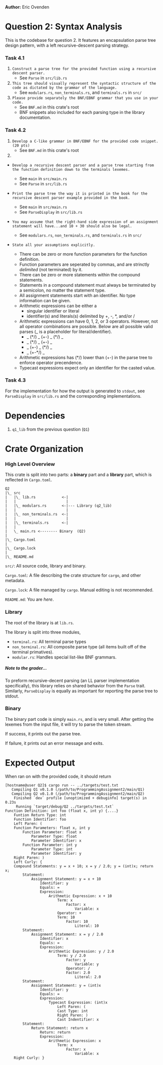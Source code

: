 **Author:** Eric Ovenden

# Question 2: Syntax Analysis

This is the codebase for question 2. It features an encapsulation parse tree design pattern, with
a left recursive-descent parsing strategy.

### Task 4.1

1. `Construct a parse tree for the provided function using a recursive descent parser.`
   - See `Parse` in `src/lib.rs`
2. `This tree should visually represent the syntactic structure of the code as dictated by the grammar of the language.`
   - See `modulars.rs`, `non_terminals.rs`, and `terminals.rs` in `src/`
3. `Please provide separately the BNF/EBNF grammar that you use in your code.`
   - See `BNF.md` in this crate's root
   - BNF snippets also included for each parsing type in the library documentation.

### Task 4.2
1. `Develop a C-like grammar in BNF/EBNF for the provided code snippet. (20 pts)`
   - See `BNF.md` in this crate's root
2.
- `Develop a recursive descent parser and a parse tree starting from the function definition down to the terminals lexemes.`
   - See `main` in `src/main.rs`
   - See `Parse` in `src/lib.rs`

- `Print the parse tree the way it is printed in the book for the recursive descent parser example provided in the book.`
   - See `main` in `src/main.rs`
   - See `ParseDisplay` in `src/lib.rs`

- `You may assume that the right-hand side expression of an assignment statement will have...and 10 + 30 should also be legal.`
   - See `modulars.rs`, `non_terminals.rs`, and `terminals.rs` in `src/`

- `State all your assumptions explicitly.`
   - There can be zero or more function parameters for the function definition.
   - Function parameters are seperated by commas, and are strinctly *delimited* (not terminated) by it.
   - There can be zero or more statements within the compound statements.
   - Statements in a compound statement must always be terminated by a semicolon, no matter the statement type.
   - All assignment statements start with an identifier. No type information can be given.
   - Arithmetic expressions can be either a
      - singular identifier or literal
      - identifier(s) and literals(s) delimited by +, -, *, and/or /
   - Arithmetic expressions can have 0, 1, 2, or 3 operators. However, not all operator combinations are possible. Below are all possible valid parses (_ is a placeholder for literal/identifier).
      - _ (\*/) _ (+-) _ (\*/) _
      - _ (\*/) _ (+-) _
      - _ (+-) _ (\*/) _
      - _ (+-\*/) _
   - Arithmetic expressions has (\*/) lower than (+-) in the parse tree to enforce operator precendence.
   - Typecast expressions expect only an identifier for the casted value.

### Task 4.3
For the implementation for how the output is generated to `stdout`, see `ParseDisplay` in `src/lib.rs` and the corresponding implementations.

# Dependencies
1. `q1_lib` from the previous question (`Q1`)

# Crate Organization

### High Level Overview

This crate is split into two parts: a **binary** part and a **library** part, which is reflected in `Cargo.toml`.

```
Q2
|\_ src
|   |\_ lib.rs            <-|
|   |                       |
|   |\_ modulars.rs       <-|--- Library (q2_lib)
|   |                       |
|   |\_ non_terminals.rs  <-|
|   |                       |
|   |\_ terminals.rs      <-|
|   |
|   \_ main.rs <-------- Binary  (Q2)
|
|\_ Cargo.toml
|
|\_ Cargo.lock
|
|\_ README.md
```

`src/`: All source code, library and binary.

`Cargo.toml`: A file describing the crate structure for `cargo`, and other metadata.

`Cargo.lock`: A file managed by `cargo`. Manual editing is not recommended.

`README.md`: You are *here*.

### Library

The root of the library is at `lib.rs`.

The library is split into three modules,
- `terminal.rs`: All terminal parse types
- `non_terminal.rs`: All composite parse type (all items built off of the terminal primatives).
- `modular.rs`: Handles special list-like BNF grammars.

##### Note to the grader...
To preform recursive-decent parsing (an LL parser implementation specifically),
this library relies on shared behavior from the `Parse` trait. Similarly,
`ParseDisplay` is equally as important for reporting the parse tree to stdout.

### Binary

The binary part code is simply `main.rs`, and is very small. After getting the
lexemes from the input file, it will try to parse the token stream.

If success, it prints out the parse tree.

If failure, it prints out an error message and exits.

# Expected Output
When ran on with the provided code, it should return
```text
[hostname@user Q2]$ cargo run -- ../targets/test.txt
   Compiling Q1 v0.1.0 (/path/to/ProgrammingAssignment2/main/Q1)
   Compiling Q2 v0.1.0 (/path/to/ProgrammingAssignment2/main/Q2)
    Finished `dev` profile [unoptimized + debuginfo] target(s) in 0.23s
     Running `target/debug/Q2 ../targets/test.txt`
Function Definition: int foo (float x, int y) {....}
    Funtion Return Type: int
    Function Identifier: foo
    Left Paren: (
    Function Parameters: float x, int y
        Function Parameter: float x
            Parameter Type: float
            Parameter Identifier: x
        Function Parameter: int y
            Parameter Type: int
            Parameter Identifier: y
    Right Paren: )
    Left Curly: {
    Compound Statements: y = x + 10; x = y / 2.0; y = (int)x; return x;
        Statement:
            Assignment Statement: y = x + 10
                Identifier: y
                Equals: =
                Expression:
                    Arithmetic Expression: x + 10
                        Term: x
                            Factor: x
                                Variable: x
                        Operator: +
                        Term: 10
                            Factor: 10
                                Literal: 10
        Statement:
            Assignment Statement: x = y / 2.0
                Identifier: x
                Equals: =
                Expression:
                    Arithmetic Expression: y / 2.0
                        Term: y / 2.0
                            Factor: y
                                Variable: y
                            Operator: /
                            Factor: 2.0
                                Literal: 2.0
        Statement:
            Assignment Statement: y = (int)x
                Identifier: y
                Equals: =
                Expression:
                    Typecast Expression: (int)x
                        Left Paren: (
                        Cast Type: int
                        Right Paren: )
                        Cast Indentifier: x
        Statement:
            Return Statement: return x
                Return: return
                Expression:
                    Arithmetic Expression: x
                        Term: x
                            Factor: x
                                Variable: x
    Right Curly: }

```